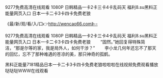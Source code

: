 9277免费高清在线观看 1080P
日韩精品一卡2卡三卡4卡乱码天
福利8.su黑料正能量网页入口
日本一卡二卡3卡四卡免费老狼


《最/新/观/看/入/口👉http://wencao66.com》--

9277免费高清在线观看 1080P
日韩精品一卡2卡三卡4卡乱码天
福利8.su黑料正能量网页入口
日本一卡二卡3卡四卡免费老狼
　　“固然。”她回复得特殊简洁，“那是尔等的家，我是局外人，如何干涉？”
　　李小龙几何年还忘不了那天的回忆，忘不了那种难遇的苍凉的美，那只神奇的孤鹤。





黑料正能量7181精品日本一卡二卡3卡四卡免费老狼啦啦啦在线视频免费观看播放哒哒哒WWW在线观看
